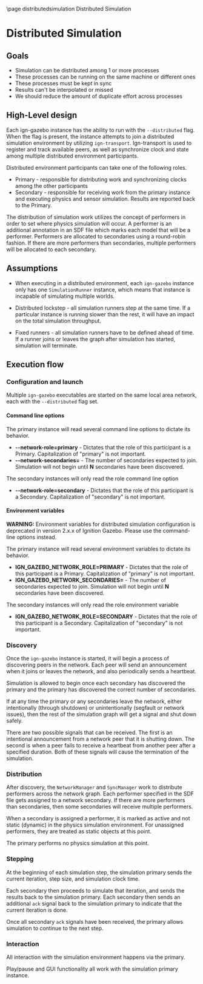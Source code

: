 \page distributedsimulation Distributed Simulation

# Distributed Simulation

## Goals

* Simulation can be distributed among 1 or more processes
* These processes can be running on the same machine or different ones
* These processes must be kept in sync
* Results can't be interpolated or missed
* We should reduce the amount of duplicate effort across processes

## High-Level design

Each ign-gazebo instance has the ability to run with the `--distributed` flag.
When the flag is present, the instance attempts to join a distributed simulation
environment by utilizing `ign-transport`. Ign-transport is used to register and
track available peers, as well as synchronize clock and state among multiple
distributed environment participants.

Distributed environment participants can take one of the following roles.

* Primary - responsible for distributing work and synchronizing clocks among the
            other participants
* Secondary - responsible for receiving work from the primary instance and
              executing physics and sensor simulation.  Results are reported
              back to the Primary.

The distribution of simulation work utilizes the concept of performers in
order to set where physics simulation will occur. A performer is an additional
annotation in an SDF file which marks each model that will be a performer.
Performers are allocated to secondaries using a round-robin fashion. If there
are more performers than secondaries, multiple performers will be allocated to each secondary.

## Assumptions

* When executing in a distributed environment, each `ign-gazebo` instance only
  has one `SimulationRunner` instance, which means that instance is incapable
  of simulating multiple worlds.

* Distributed lockstep - all simulation runners step at the same time. If a
  particular instance is running slower than the rest, it will have an
  impact on the total simulation throughput.

* Fixed runners - all simulation runners have to be defined ahead of time.
  If a runner joins or leaves the graph after simulation has started, simulation
  will terminate.

## Execution flow

### Configuration and launch

Multiple `ign-gazebo` executables are started on the same local area network,
each with the `--distributed` flag set.

#### Command line options

The primary instance will read several command line options to dictate its behavior.

* **--network-role=primary** - Dictates that the role of this
    participant is a Primary. Capitalization of "primary" is not important.
* **--network-secondaries=<N>** - The number of secondaries expected
    to join. Simulation will not begin until **N** secondaries have been
    discovered.

The secondary instances will only read the role command line option

* **--network-role=secondary** - Dictates that the role of this
    participant is a Secondary. Capitalization of "secondary" is not important.

#### Environment variables

**WARNING:** Environment variables for distributed simulation configuration
is deprecated in version 2.x.x of Ignition Gazebo. Please use the
command-line options instead. 

The primary instance will read several environment variables to dictate its behavior.

* **IGN_GAZEBO_NETWORK_ROLE=PRIMARY** - Dictates that the role of this
    participant is a Primary. Capitalization of "primary" is not important.
* **IGN_GAZEBO_NETWORK_SECONDARIES=<N>** - The number of secondaries expected
    to join. Simulation will not begin until **N** secondaries have been
    discovered.

The secondary instances will only read the role environment variable

* **IGN_GAZEBO_NETWORK_ROLE=SECONDARY** - Dictates that the role of this
    participant is a Secondary. Capitalization of "secondary" is not important.

### Discovery

Once the `ign-gazebo` instance is started, it will begin a process of
discovering peers in the network. Each peer will send an announcement when it
joins or leaves the network, and also periodically sends a heartbeat.

Simulation is allowed to begin once each secondary has discovered the
primary and the primary has discovered the correct number of secondaries.

If at any time the primary or any secondaries leave the network, either
intentionally (through shutdown) or unintentionally (segfault or network
issues), then the rest of the simulation graph will get a signal and shut down
safely.

There are two possible signals that can be received. The first is an intentional
announcement from a network peer that it is shutting down. The second is when
a peer fails to receive a heartbeat from another peer after a specified
duration. Both of these signals will cause the termination of the simulation.

### Distribution

After discovery, the `NetworkManager` and `SyncManager` work to distribute
performers across the network graph. Each performer specified in the SDF file
gets assigned to a network secondary. If there are more performers than
secondaries, then some secondaries will receive multiple performers.

When a secondary is assigned a performer, it is marked as active and not
static (dynamic) in the physics simulation environment. For unassigned
performers, they are treated as static objects at this point.

The primary performs no physics simulation at this point.

### Stepping

At the beginning of each simulation step, the simulation primary sends the
current iteration, step size, and simulation clock time.

Each secondary then proceeds to simulate that iteration, and sends the results
back to the simulation primary.  Each secondary then sends an additional `ack`
signal back to the simulation primary to indicate that the current iteration
is done.

Once all secondary `ack` signals have been received, the primary allows
simulation to continue to the next step.

### Interaction

All interaction with the simulation environment happens via the primary.

Play/pause and GUI functionality all work with the simulation primary instance.
